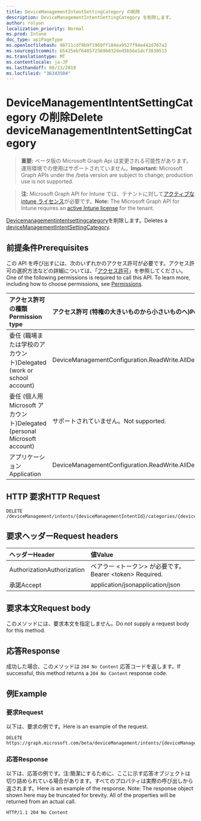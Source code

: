 ```yaml
---
title: DeviceManagementIntentSettingCategory の削除
description: DeviceManagementIntentSettingCategory を削除します。
author: rolyon
localization_priority: Normal
ms.prod: Intune
doc_type: apiPageType
ms.openlocfilehash: 98711cdf8b9f1969ff184ea9527f94e442d767a2
ms.sourcegitcommit: b5425ebf648572569b032ded5b56e1dcf3830515
ms.translationtype: MT
ms.contentlocale: ja-JP
ms.lasthandoff: 08/13/2019
ms.locfileid: "36343504"
---
```

# <a name="delete-devicemanagementintentsettingcategory"></a><span data-ttu-id="eb981-103">DeviceManagementIntentSettingCategory の削除</span><span class="sxs-lookup"><span data-stu-id="eb981-103">Delete deviceManagementIntentSettingCategory</span></span>

> <span data-ttu-id="eb981-104">**重要:** ベータ版の Microsoft Graph Api は変更される可能性があります。運用環境での使用はサポートされていません。</span><span class="sxs-lookup"><span data-stu-id="eb981-104">**Important:** Microsoft Graph APIs under the /beta version are subject to change; production use is not supported.</span></span>

> <span data-ttu-id="eb981-105">**注:** Microsoft Graph API for Intune では、テナントに対して[アクティブな intune ライセンス](https://go.microsoft.com/fwlink/?linkid=839381)が必要です。</span><span class="sxs-lookup"><span data-stu-id="eb981-105">**Note:** The Microsoft Graph API for Intune requires an [active Intune license](https://go.microsoft.com/fwlink/?linkid=839381) for the tenant.</span></span>

<span data-ttu-id="eb981-106">[Devicemanagementintentsettingcategory](../resources/intune-deviceintent-devicemanagementintentsettingcategory.md)を削除します。</span><span class="sxs-lookup"><span data-stu-id="eb981-106">Deletes a [deviceManagementIntentSettingCategory](../resources/intune-deviceintent-devicemanagementintentsettingcategory.md).</span></span>

## <a name="prerequisites"></a><span data-ttu-id="eb981-107">前提条件</span><span class="sxs-lookup"><span data-stu-id="eb981-107">Prerequisites</span></span>
<span data-ttu-id="eb981-p101">この API を呼び出すには、次のいずれかのアクセス許可が必要です。アクセス許可の選択方法などの詳細については、「[アクセス許可](/graph/permissions-reference)」を参照してください。</span><span class="sxs-lookup"><span data-stu-id="eb981-p101">One of the following permissions is required to call this API. To learn more, including how to choose permissions, see [Permissions](/graph/permissions-reference).</span></span>

|<span data-ttu-id="eb981-110">アクセス許可の種類</span><span class="sxs-lookup"><span data-stu-id="eb981-110">Permission type</span></span>|<span data-ttu-id="eb981-111">アクセス許可 (特権の大きいものから小さいものへ)</span><span class="sxs-lookup"><span data-stu-id="eb981-111">Permissions (from most to least privileged)</span></span>|
|:---|:---|
|<span data-ttu-id="eb981-112">委任 (職場または学校のアカウント)</span><span class="sxs-lookup"><span data-stu-id="eb981-112">Delegated (work or school account)</span></span>|<span data-ttu-id="eb981-113">DeviceManagementConfiguration.ReadWrite.All</span><span class="sxs-lookup"><span data-stu-id="eb981-113">DeviceManagementConfiguration.ReadWrite.All</span></span>|
|<span data-ttu-id="eb981-114">委任 (個人用 Microsoft アカウント)</span><span class="sxs-lookup"><span data-stu-id="eb981-114">Delegated (personal Microsoft account)</span></span>|<span data-ttu-id="eb981-115">サポートされていません。</span><span class="sxs-lookup"><span data-stu-id="eb981-115">Not supported.</span></span>|
|<span data-ttu-id="eb981-116">アプリケーション</span><span class="sxs-lookup"><span data-stu-id="eb981-116">Application</span></span>|<span data-ttu-id="eb981-117">DeviceManagementConfiguration.ReadWrite.All</span><span class="sxs-lookup"><span data-stu-id="eb981-117">DeviceManagementConfiguration.ReadWrite.All</span></span>|

## <a name="http-request"></a><span data-ttu-id="eb981-118">HTTP 要求</span><span class="sxs-lookup"><span data-stu-id="eb981-118">HTTP Request</span></span>
<!-- {
  "blockType": "ignored"
}
-->
``` http
DELETE /deviceManagement/intents/{deviceManagementIntentId}/categories/{deviceManagementIntentSettingCategoryId}
```

## <a name="request-headers"></a><span data-ttu-id="eb981-119">要求ヘッダー</span><span class="sxs-lookup"><span data-stu-id="eb981-119">Request headers</span></span>
|<span data-ttu-id="eb981-120">ヘッダー</span><span class="sxs-lookup"><span data-stu-id="eb981-120">Header</span></span>|<span data-ttu-id="eb981-121">値</span><span class="sxs-lookup"><span data-stu-id="eb981-121">Value</span></span>|
|:---|:---|
|<span data-ttu-id="eb981-122">Authorization</span><span class="sxs-lookup"><span data-stu-id="eb981-122">Authorization</span></span>|<span data-ttu-id="eb981-123">ベアラー &lt;トークン&gt; が必要です。</span><span class="sxs-lookup"><span data-stu-id="eb981-123">Bearer &lt;token&gt; Required.</span></span>|
|<span data-ttu-id="eb981-124">承諾</span><span class="sxs-lookup"><span data-stu-id="eb981-124">Accept</span></span>|<span data-ttu-id="eb981-125">application/json</span><span class="sxs-lookup"><span data-stu-id="eb981-125">application/json</span></span>|

## <a name="request-body"></a><span data-ttu-id="eb981-126">要求本文</span><span class="sxs-lookup"><span data-stu-id="eb981-126">Request body</span></span>
<span data-ttu-id="eb981-127">このメソッドには、要求本文を指定しません。</span><span class="sxs-lookup"><span data-stu-id="eb981-127">Do not supply a request body for this method.</span></span>

## <a name="response"></a><span data-ttu-id="eb981-128">応答</span><span class="sxs-lookup"><span data-stu-id="eb981-128">Response</span></span>
<span data-ttu-id="eb981-129">成功した場合、このメソッドは `204 No Content` 応答コードを返します。</span><span class="sxs-lookup"><span data-stu-id="eb981-129">If successful, this method returns a `204 No Content` response code.</span></span>

## <a name="example"></a><span data-ttu-id="eb981-130">例</span><span class="sxs-lookup"><span data-stu-id="eb981-130">Example</span></span>

### <a name="request"></a><span data-ttu-id="eb981-131">要求</span><span class="sxs-lookup"><span data-stu-id="eb981-131">Request</span></span>
<span data-ttu-id="eb981-132">以下は、要求の例です。</span><span class="sxs-lookup"><span data-stu-id="eb981-132">Here is an example of the request.</span></span>
``` http
DELETE https://graph.microsoft.com/beta/deviceManagement/intents/{deviceManagementIntentId}/categories/{deviceManagementIntentSettingCategoryId}
```

### <a name="response"></a><span data-ttu-id="eb981-133">応答</span><span class="sxs-lookup"><span data-stu-id="eb981-133">Response</span></span>
<span data-ttu-id="eb981-p102">以下は、応答の例です。注:簡潔にするために、ここに示す応答オブジェクトは切り詰められている場合があります。すべてのプロパティは実際の呼び出しから返されます。</span><span class="sxs-lookup"><span data-stu-id="eb981-p102">Here is an example of the response. Note: The response object shown here may be truncated for brevity. All of the properties will be returned from an actual call.</span></span>
``` http
HTTP/1.1 204 No Content
```







